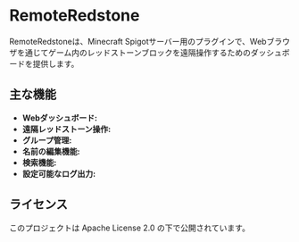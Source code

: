 # RemoteRedstone

RemoteRedstoneは、Minecraft Spigotサーバー用のプラグインで、Webブラウザを通じてゲーム内のレッドストーンブロックを遠隔操作するためのダッシュボードを提供します。

## 主な機能

*   **Webダッシュボード:**
*   **遠隔レッドストーン操作:** 
*   **グループ管理:**
*   **名前の編集機能:**
*   **検索機能:**
*   **設定可能なログ出力:**


## ライセンス

このプロジェクトは Apache License 2.0 の下で公開されています。
